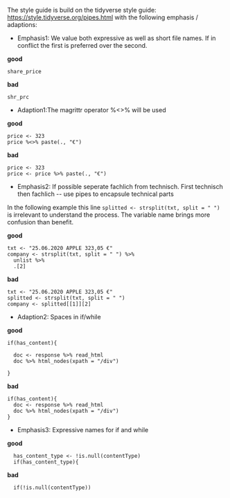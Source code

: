 The style guide is build on the tidyverse style guide: https://style.tidyverse.org/pipes.html with the following emphasis / adaptions:

- Emphasis1: We value both expressive as well as short file names. If in conflict the first is preferred over the second.

**good**

    share_price

**bad**

    shr_prc

-  Adaption1:The magrittr operator %<>% will be used

**good**

    price <- 323
    price %<>% paste(., "€")


**bad**

    price <- 323
    price <- price %>% paste(., "€")


- Emphasis2: If possible seperate fachlich from technisch. First technisch then fachlich
  -- use pipes to encapsule technical parts 

In the following example this line `splitted <- strsplit(txt, split = " ")` is irrelevant to understand the process. The variable name brings
more confusion than benefit.

**good**

    txt <- "25.06.2020 APPLE 323,05 €"
    company <- strsplit(txt, split = " ") %>% 
      unlist %>% 
      .[2]


**bad**

    txt <- "25.06.2020 APPLE 323,05 €"
    splitted <- strsplit(txt, split = " ")
    company <- splitted[[1]][2]

- Adaption2: Spaces in if/while

**good**

    if(has_content){
      
      doc <- response %>% read_html
      doc %>% html_nodes(xpath = "/div")
      
    } 

**bad**

    if(has_content){ 
      doc <- response %>% read_html
      doc %>% html_nodes(xpath = "/div")
    } 


- Emphasis3: Expressive names for if and while

**good**
    
      has_content_type <- !is.null(contentType)
      if(has_content_type){

**bad**

      if(!is.null(contentType))



